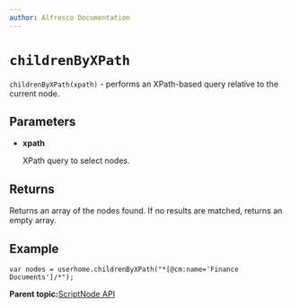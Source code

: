 ```yaml
---
author: Alfresco Documentation
---
```


# `childrenByXPath`

`childrenByXPath(xpath)` - performs an XPath-based query relative to the current node.

## Parameters

-   **xpath**

    XPath query to select nodes.


## Returns

Returns an array of the nodes found. If no results are matched, returns an empty array.

## Example

`var nodes = userhome.childrenByXPath("*[@cm:name='Finance Documents']/*");`

**Parent topic:**[ScriptNode API](../references/API-JS-ScriptNode.md)

